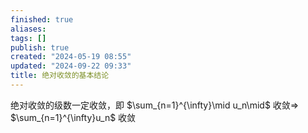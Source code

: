 ```yaml
---
finished: true
aliases: 
tags: []
publish: true
created: "2024-05-19 08:55"
updated: "2024-09-22 09:33"
title: 绝对收敛的基本结论
---
```

绝对收敛的级数一定收敛，即 $\sum_{n=1}^{\infty}\mid u_n\mid$ 收敛⇒ $\sum_{n=1}^{\infty}u_n$ 收敛 
